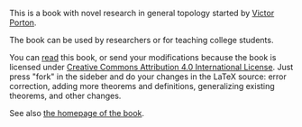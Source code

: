 This is a book with novel research in general topology started by [Victor Porton](http://portonvictor.org).

The book can be used by researchers or for teaching college students.

You can [read](http://www.mathematics21.org/binaries/volume-1.pdf) this book, or send your modifications because the book is licensed under [Creative Commons Attribution 4.0 International License](http://creativecommons.org/licenses/by/4.0/). Just press "fork" in the sideber and do your changes in the LaTeX source: error correction, adding more theorems and definitions, generalizing existing theorems, and other changes.

See also [the homepage of the book](http://www.mathematics21.org/algebraic-general-topology.html).